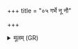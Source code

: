 +++
title = "०५ गर्भे नू नौ"

+++
<details><summary>मूलम् (GR)</summary>

गर्भे नू नौ जनिता दम्पती कर्  
देवस् त्वष्टा सविता विश्वरूपः ।  
नकिर् अस्य प्र मिनन्ति व्रतानि  
वेद नाव् अस्य पृथिवी उत द्यौः ॥
</details>